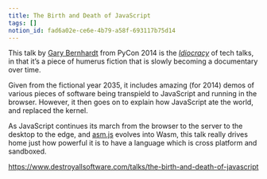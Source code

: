 ```yaml
---
title: The Birth and Death of JavaScript
tags: []
notion_id: fad6a02e-ce6e-4b79-a58f-693117b75d14
---
```

This talk by [Gary Bernhardt](https://www.destroyallsoftware.com/) from PyCon 2014 is the [_Idiocracy_](https://en.wikipedia.org/wiki/Idiocracy) of tech talks, in that it’s a piece of humerus fiction that is slowly becoming a documentary over time.

Given from the fictional year 2035, it includes amazing (for 2014) demos of various pieces of software being transpield to JavaScript and running in the browser. However, it then goes on to explain how JavaScript ate the world, and replaced the kernel.

As JavaScript continues its march from the browser to the server to the desktop to the edge, and [asm.js](http://asmjs.org/) evolves into Wasm, this talk really drives home just how powerful it is to have a language which is cross platform and sandboxed.

<https://www.destroyallsoftware.com/talks/the-birth-and-death-of-javascript>
